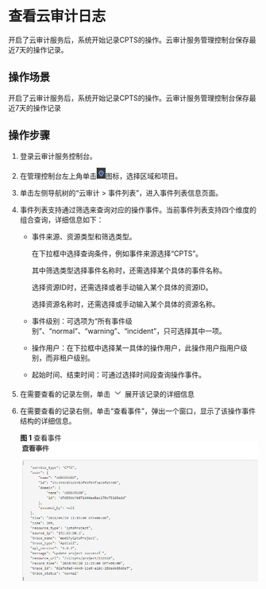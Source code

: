 # 查看云审计日志<a name="cpts_01_0057"></a>

开启了云审计服务后，系统开始记录CPTS的操作。云审计服务管理控制台保存最近7天的操作记录。

## 操作场景<a name="section19908104613460"></a>

开启了云审计服务后，系统开始记录CPTS的操作。云审计服务管理控制台保存最近7天的操作记录

## 操作步骤<a name="section15567343496"></a>

1.  登录云审计服务控制台。
2.  在管理控制台左上角单击![](figures/icon-region.png)图标，选择区域和项目。
3.  单击左侧导航树的“云审计  \>  事件列表”，进入事件列表信息页面。
4.  事件列表支持通过筛选来查询对应的操作事件。当前事件列表支持四个维度的组合查询，详细信息如下：
    -   事件来源、资源类型和筛选类型。

        在下拉框中选择查询条件，例如事件来源选择“CPTS”。

        其中筛选类型选择事件名称时，还需选择某个具体的事件名称。

        选择资源ID时，还需选择或者手动输入某个具体的资源ID。

        选择资源名称时，还需选择或手动输入某个具体的资源名称。

    -   事件级别：可选项为“所有事件级别”、“normal”、“warning”、“incident”，只可选择其中一项。
    -   操作用户：在下拉框中选择某一具体的操作用户，此操作用户指用户级别，而非租户级别。
    -   起始时间、结束时间：可通过选择时间段查询操作事件。

5.  在需要查看的记录左侧，单击![](figures/icon-pull-down.png)展开该记录的详细信息
6.  在需要查看的记录右侧，单击“查看事件”，弹出一个窗口，显示了该操作事件结构的详细信息。

    **图 1**  查看事件<a name="fig315511119519"></a>  
    ![](figures/查看事件.png "查看事件")


